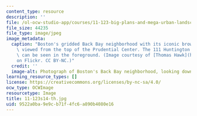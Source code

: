 ```yaml
---
content_type: resource
description: ''
file: /ol-ocw-studio-app/courses/11-123-big-plans-and-mega-urban-landscapes-spring-2014/9522a0ba9e9cb71f4fc6a890b4080e16_11-123s14-th.jpg
file_size: 44235
file_type: image/jpeg
image_metadata:
  caption: "Boston's gridded Back Bay neighborhood with its iconic brownstones, as\
    \ viewed from the top of the Prudential Center. The 111 Huntington Avenue skyscraper\
    \ can be seen in the foreground. (Image courtesy of [Thomas Hawk](https://www.flickr.com/photos/thomashawk/15871690462)\_\
    on Flickr. CC BY-NC.)"
  credit: ''
  image-alt: Photograph of Boston's Back Bay neighborhood, looking down from a skyscraper.
learning_resource_types: []
license: https://creativecommons.org/licenses/by-nc-sa/4.0/
ocw_type: OCWImage
resourcetype: Image
title: 11-123s14-th.jpg
uid: 9522a0ba-9e9c-b71f-4fc6-a890b4080e16
---
```

